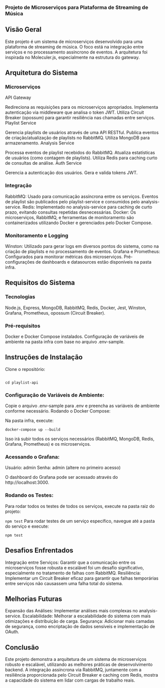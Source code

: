 ### Projeto de Microserviços para Plataforma de Streaming de Música

## Visão Geral
Este projeto é um sistema de microserviços desenvolvido para uma plataforma de streaming de música. O foco está na integração entre serviços e no processamento assíncrono de eventos. A arquitetura foi inspirada no Moleculer.js, especialmente na estrutura do gateway.

## Arquitetura do Sistema
### Microserviços
API Gateway

Redireciona as requisições para os microserviços apropriados.
Implementa autenticação via middleware que analisa o token JWT.
Utiliza Circuit Breaker (opossum) para garantir resiliência nas chamadas entre serviços.
Playlist Service

Gerencia playlists de usuários através de uma API RESTful.
Publica eventos de criação/atualização de playlists no RabbitMQ.
Utiliza MongoDB para armazenamento.
Analysis Service

Processa eventos de playlist recebidos do RabbitMQ.
Atualiza estatísticas de usuários (como contagem de playlists).
Utiliza Redis para caching curto de consultas de análise.
Auth Service

Gerencia a autenticação dos usuários.
Gera e valida tokens JWT.

### Integração
RabbitMQ: Usado para comunicação assíncrona entre os serviços. Eventos de playlist são publicados pelo playlist-service e consumidos pelo analysis-service.
Redis: Implementado no analysis-service para caching de curto prazo, evitando consultas repetidas desnecessárias.
Docker: Os microserviços, RabbitMQ, e ferramentas de monitoramento são containerizados utilizando Docker e gerenciados pelo Docker Compose.

### Monitoramento e Logging
Winston: Utilizado para gerar logs em diversos pontos do sistema, como na criação de playlists e no processamento de eventos.
Grafana e Prometheus: Configurados para monitorar métricas dos microserviços. Pré-configurações de dashboards e datasources estão disponíveis na pasta infra.

## Requisitos do Sistema
### Tecnologias
Node.js, Express, MongoDB, RabbitMQ, Redis, Docker, Jest, Winston, Grafana, Prometheus, opossum (Circuit Breaker).

### Pré-requisitos
Docker e Docker Compose instalados.
Configuração de variáveis de ambiente na pasta infra com base no arquivo .env-sample.

## Instruções de Instalação
Clone o repositório:

```git clone https://github.com/GugaAraujo/playlist-api.git

cd playlist-api
```

### Configuração de Variáveis de Ambiente:

Copie o arquivo .env-sample para .env e preencha as variáveis de ambiente conforme necessário.
Rodando o Docker Compose:

Na pasta infra, execute:

```docker-compose up --build```

Isso irá subir todos os serviços necessários (RabbitMQ, MongoDB, Redis, Grafana, Prometheus) e os microserviços.

### Acessando o Grafana:

Usuário: admin
Senha: admin (altere no primeiro acesso)

O dashboard do Grafana pode ser acessado através do http://localhost:3000.

### Rodando os Testes:

Para rodar todos os testes de todos os serviços, execute na pasta raiz do projeto:

```npm test```
Para rodar testes de um serviço específico, navegue até a pasta do serviço e execute:

```npm test```

## Desafios Enfrentados
Integração entre Serviços: Garantir que a comunicação entre os microserviços fosse robusta e escalável foi um desafio significativo, especialmente no tratamento de falhas com RabbitMQ.
Resiliência: Implementar um Circuit Breaker eficaz para garantir que falhas temporárias entre serviços não causassem uma falha total do sistema.

## Melhorias Futuras
Expansão das Análises: Implementar análises mais complexas no analysis-service.
Escalabilidade: Melhorar a escalabilidade do sistema com mais otimizações e distribuição de carga.
Segurança: Adicionar mais camadas de segurança, como encriptação de dados sensíveis e implementação de OAuth.

## Conclusão
Este projeto demonstra a arquitetura de um sistema de microserviços robusto e escalável, utilizando as melhores práticas de desenvolvimento backend. A integração assíncrona via RabbitMQ, juntamente com a resiliência proporcionada pelo Circuit Breaker e caching com Redis, mostra a capacidade do sistema em lidar com cargas de trabalho reais.